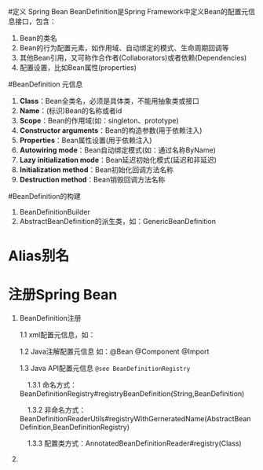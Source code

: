 #定义 Spring Bean
BeanDefinition是Spring Framework中定义Bean的配置元信息接口，包含：
1. Bean的类名
2. Bean的行为配置元素，如作用域、自动绑定的模式、生命周期回调等
3. 其他Bean引用，又可称作合作者(Collaborators)或者依赖(Dependencies)
4. 配置设置，比如Bean属性(properties)

#BeanDefinition 元信息
1. **Class**：Bean全类名，必须是具体类，不能用抽象类或接口
2. **Name**：(标识)Bean的名称或者id
3. **Scope**：Bean的作用域(如：singleton、prototype)
4. **Constructor arguments**：Bean的构造参数(用于依赖注入)
5. **Properties**：Bean属性设置(用于依赖注入)
6. **Autowiring mode**：Bean自动绑定模式(如：通过名称ByName)
7. **Lazy initialization mode**：Bean延迟初始化模式(延迟和非延迟)
8. **Initialization method**：Bean初始化回调方法名称
9. **Destruction method**：Bean销毁回调方法名称

#BeanDefinition的构建
1. BeanDefinitionBuilder
2. AbstractBeanDefinition的派生类，如：GenericBeanDefinition

# Alias别名
# 注册Spring Bean
1. BeanDefinition注册

    1.1 xml配置元信息，如：<bean id=""/>
    
    1.2 Java注解配置元信息 如：@Bean  @Component  @Import
    
    1.3 Java API配置元信息
     `@see BeanDefinitionRegistry`
    
     &nbsp;&nbsp;&nbsp;&nbsp;1.3.1 命名方式：BeanDefinitionRegistry#registryBeanDefinition(String,BeanDefinition) 
        
     &nbsp;&nbsp;&nbsp;&nbsp;1.3.2 非命名方式：BeanDefinitionReaderUtils#registryWithGerneratedName(AbstractBeanDefinition,BeanDefinitionRegistry)
        
     &nbsp;&nbsp;&nbsp;&nbsp;1.3.3 配置类方式：AnnotatedBeanDefinitionReader#registry(Class)
2. 